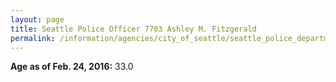 ```yaml
---
layout: page
title: Seattle Police Officer 7703 Ashley M. Fitzgerald
permalink: /information/agencies/city_of_seattle/seattle_police_department/copbook/7703/
---
```


**Age as of Feb. 24, 2016:** 33.0
